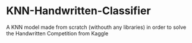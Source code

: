 # KNN-Handwritten-Classifier
A KNN model made from scratch (withouth any libraries) in order to solve the Handwritten Competition from Kaggle
